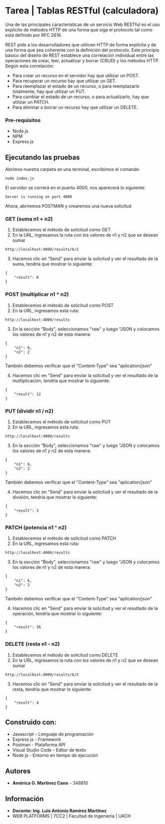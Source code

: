# Tarea | Tablas RESTful (calculadora)

Una de las principales características de un servicio Web  RESTful es el uso explícito de métodos HTTP de una forma que siga el protocolo tal como está definido por RFC 2616.

REST pide a los desarrolladores que utilicen HTTP de forma explícita y de una forma que sea coherente con la definición del protocolo. Este principio básico del diseño de REST establece una correlación individual entre las operaciones de crear, leer, actualizar y borrar (CRUD) y los métodos HTTP. Según esta correlación:

- Para crear un recurso en el servidor hay que utilizar un POST.
- Para recuperar un recurso hay que utilizar un GET.
- Para reemplazar el estado de un recurso, o para reemplazarlo totalmente, hay que utilizar un PUT.
- Para cambiar el estado de un recurso, o para actualizarlo, hay que utilizar un PATCH.
- Para eliminar o borrar un recurso hay que utilizar un DELETE.

### Pre-requisitos

- Node.js
- NPM
- Express.js

## Ejecutando las pruebas

Abrimos nuestra carpeta en una terminal, escribimos el comando

```
node index.js
```

El servidor se correrá en el puerto 4000, nos aparecerá lo siguiente:

```
Server is running on port 4000
```

Ahora, abriremos POSTMAN y crearemos una nueva solicitud

### GET (suma n1 + n2)

1. Establecemos el método de solicitud como GET
2. En la URL, ingresamos la ruta con los valores de n1 y n2 que se desean sumar

```
http://localhost:4000/results/6/2
```

3. Hacemos clic en "Send" para enviar la solicitud y ver el resultado de la suma, tendría que mostrar lo siguiente:

```
{
    "result": 8
}
```

### POST (multiplicar n1 * n2)

1. Establecemos el método de solicitud como POST
2. En la URL, ingresamos esta ruta:

```
http://localhost:4000/results
```

3. En la sección "Body", seleccionamos "raw" y luego "JSON y colocamos los valores de n1 y n2 de esta manera:

```
{
    "n1": 6,
    "n2": 2
}
```

También debemos verificar que el "Content-Type" sea "aplication/json"

4. Hacemos clic en "Send" para enviar la solicitud y ver el resultado de la multiplicación, tendría que mostrar lo siguiente:

```
{
    "result": 12
}
```

### PUT (dividir n1 / n2)

1. Establecemos el método de solicitud como PUT
2. En la URL, ingresamos esta ruta:

```
http://localhost:4000/results
```

3. En la sección "Body", seleccionamos "raw" y luego "JSON y colocamos los valores de n1 y n2 de esta manera:

```
{
    "n1": 6,
    "n2": 2
}
```

También debemos verificar que el "Content-Type" sea "aplication/json"

4. Hacemos clic en "Send" para enviar la solicitud y ver el resultado de la división, tendría que mostrar lo siguiente:

```
{
    "result": 3
}
```

### PATCH (potencia n1 ^ n2)

1. Establecemos el método de solicitud como PATCH
2. En la URL, ingresamos esta ruta:

```
http://localhost:4000/results
```

3. En la sección "Body", seleccionamos "raw" y luego "JSON y colocamos los valores de n1 y n2 de esta manera:

```
{
    "n1": 6,
    "n2": 2
}
```

También debemos verificar que el "Content-Type" sea "aplication/json"

4. Hacemos clic en "Send" para enviar la solicitud y ver el resultado de la operación, tendría que mostrar lo siguiente:

```
{
    "result": 36
}
```

### DELETE (resta n1 - n2)

1. Establecemos el método de solicitud como DELETE
2. En la URL, ingresamos la ruta con los valores de n1 y n2 que se desean sumar

```
http://localhost:4000/results/6/2
```

3. Hacemos clic en "Send" para enviar la solicitud y ver el resultado de la resta, tendría que mostrar lo siguiente:

```
{
    "result": 4
}
```

## Construido con:

* Javascript - Lenguaje de programación
* Express js - Framework
* Postman - Plataforma API
* Visual Studio Code - Editor de texto
* Node js - Entorno en tiempo de ejecución

## Autores

* **América G. Martínez Cano** - 348810

## Información

* **Docente: Ing. Luis Antonio Ramírez Martínez**
* WEB PLATFORMS | 7CC2 | Facultad de Ingeniería | UACH
